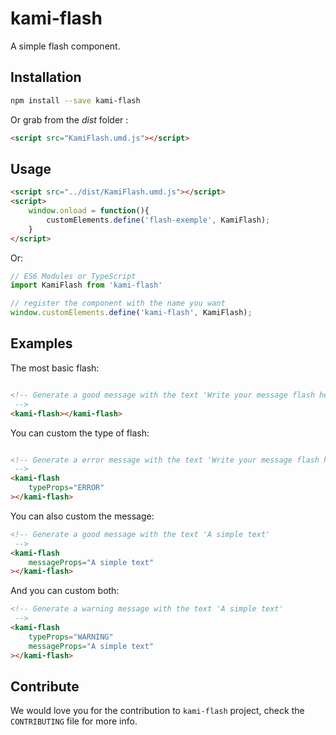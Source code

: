 # kami-flash

A simple flash component.

## Installation


```sh
npm install --save kami-flash
```

Or grab from the *dist* folder :


```html
<script src="KamiFlash.umd.js"></script>
```


## Usage


```html
<script src="../dist/KamiFlash.umd.js"></script>
<script>
    window.onload = function(){
        customElements.define('flash-exemple', KamiFlash);
    }
</script>
```

Or:

```js
// ES6 Modules or TypeScript
import KamiFlash from 'kami-flash'

// register the component with the name you want
window.customElements.define('kami-flash', KamiFlash);
```


## Examples


The most basic flash:

```html

<!-- Generate a good message with the text 'Write your message flash here'
 -->
<kami-flash></kami-flash>

```

You can custom the type of flash:
```html

<!-- Generate a error message with the text 'Write your message flash here'
 -->
<kami-flash
    typeProps="ERROR"
></kami-flash>

```

You can also custom the message:
```html
<!-- Generate a good message with the text 'A simple text'
 -->
<kami-flash
    messageProps="A simple text"
></kami-flash>

```

And you can custom both:
```html
<!-- Generate a warning message with the text 'A simple text'
 -->
<kami-flash
    typeProps="WARNING"
    messageProps="A simple text"
></kami-flash>

```

## Contribute

We would love you for the contribution to ``kami-flash`` project, check the ``CONTRIBUTING`` file for more info.